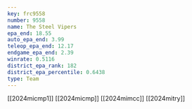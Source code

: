 ```yaml
---
key: frc9558
number: 9558
name: The Steel Vipers
epa_end: 18.55
auto_epa_end: 3.99
teleop_epa_end: 12.17
endgame_epa_end: 2.39
winrate: 0.5116
district_epa_rank: 182
district_epa_percentile: 0.6438
type: Team
---
```

[[2024micmp1]]
[[2024micmp]]
[[2024mimcc]]
[[2024mitry]]
